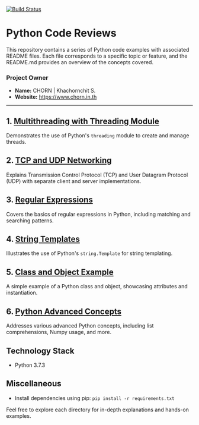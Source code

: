 [![Build Status](https://travis-ci.org/Khachornchit/Python3.svg?branch=master)](https://travis-ci.org/Khachornchit/Python3)

# Python Code Reviews

This repository contains a series of Python code examples with associated README files. Each file corresponds to a
specific topic or feature, and the README.md provides an overview of the concepts covered.

### Project Owner

* **Name:** CHORN | Khachornchit S.
* **Website:** https://www.chorn.in.th

---

## 1. [Multithreading with Threading Module](multithreading/README.md)

Demonstrates the use of Python's `threading` module to create and manage threads.

## 2. [TCP and UDP Networking](networking/README.md)

Explains Transmission Control Protocol (TCP) and User Datagram Protocol (UDP) with separate client and server
implementations.

## 3. [Regular Expressions](regex/README.md)

Covers the basics of regular expressions in Python, including matching and searching patterns.

## 4. [String Templates](string_templates/README.md)

Illustrates the use of Python's `string.Template` for string templating.

## 5. [Class and Object Example](class_object/README.md)

A simple example of a Python class and object, showcasing attributes and instantiation.

## 6. [Python Advanced Concepts](advanced_concepts/README.md)

Addresses various advanced Python concepts, including list comprehensions, Numpy usage, and more.

## Technology Stack

* Python 3.7.3

## Miscellaneous

* Install dependencies using pip: `pip install -r requirements.txt`

Feel free to explore each directory for in-depth explanations and hands-on examples.
